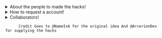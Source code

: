 <details>
  <summary>About the people to made the hacks!</summary>
 <hr />
 Currently, manually hacking Prodigy Math Game on mobile devices is not possible to do manually, which is why I have created this station. All hacked accounts are made using hacks created by
            <a href="http://github.com/Prodigy-Hacking/ProdigyMathGameHacking/">ProdigyMathGameHacking</a>. <b>An order of any amount of accounts are free</b>
          .  The ProdigyMathGameHacking Code of Conduct does apply. My motiviation is the same as ProdigyMathGameHacking:
            <blockquote style="border-left: 5px solid #ddd; padding-left: 10px;">
                We're not trying to break the game because we're evil. We just wanted to help Prodigy become more secure, but they've ignored our emails and our requests to talk.
                <br/>
                Because of that we're just publicly showing hacks! That, and it's also just fun ;)
                <br/>
                All of our hacks are open source, and free. No paywalls, no ads, and no Patreon.
            </blockquote>

</details>

<details>

<summary>How to request a account!</summary>

If you have any questions, email
            <a href="mailto:calebthehufflepuff@gmail.com">calebthehufflepuff@gmail.com</a> - if you'd like to make an order, please click the button below.
            <br/><br/>
            If you'd like to learn more about this project, see <a href="https://github.com/CRobbins0867/ProdigyHacking--MobileHacking/discussions/23">here</a>.
        </div>
        
   <a href="https://github.com/CRobbins0867/ProdigyHacking--MobileHacking/issues/new?assignees=&labels=&template=account-request-.md"
        class="blockButton">Click here to request a account</a>
    
   </body>
</html>

</details>

<details>
  <summary>Collaborators!</summary>
 
 ## Current Collaborators

- [CRobbins0867](https://github.com/CRobbins0867)
- [hostedposted](https://github.com/hostedposted)
- [irhrhd](https://github.com/irhrhd)
- [PrinceHughJass](https://github.com/PrinceHughJass)







## Retired Collaborators
NONE
- []()
- []()
- []()
- []()


</details>




          Credit Goes to @NameIsA for the original idea And @ArcerionDev for supplying the hacks
